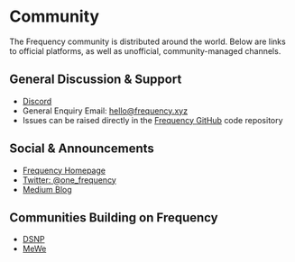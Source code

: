 # Community

The Frequency community is distributed around the world.
Below are links to official platforms, as well as unofficial, community-managed channels.


## General Discussion & Support

- ​[Discord](https://discord.com/invite/JchmHX5afV)
- General Enquiry Email​: [hello@frequency.xyz](mailto:hello@frequency.xyz)
- Issues can be raised directly in the [Frequency GitHub](https://github.com/LibertyDSNP/frequency) code repository

## Social & Announcements

- [Frequency Homepage](https://www.frequency.xyz)
- [Twitter: @one_frequency](https://twitter.com/one_frequency)
- [Medium Blog](https://medium.com/one-frequency)

## Communities Building on Frequency

- [DSNP](https://www.dsnp.org/)
- [MeWe](https://mewe.com/)
